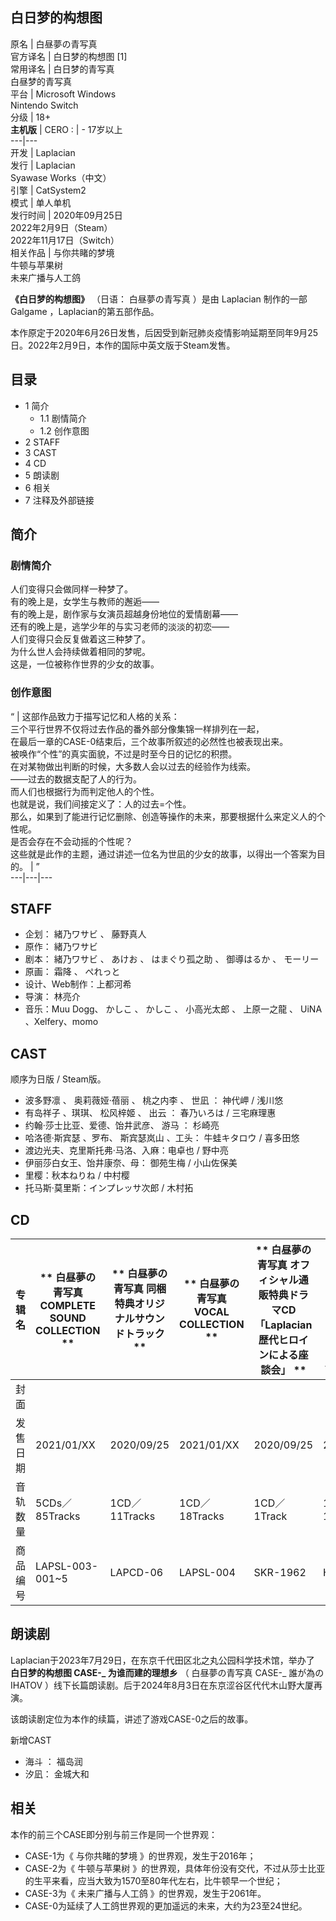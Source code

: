 白日梦的构想图  
---  
原名  |  白昼夢の青写真   
官方译名  |  白日梦的构想图  [1]   
常用译名  |  白日梦的青写真   
白昼梦的青写真  
平台  |  Microsoft Windows    
Nintendo Switch  
分级  |  18+   
**主机版** |  CERO  :  |  \- 17岁以上   
---|---  
开发  |  Laplacian   
发行  |  Laplacian   
Syawase Works（中文）  
引擎  |  CatSystem2   
模式  |  单人单机   
发行时间  |  2020年09月25日   
2022年2月9日（Steam）  
2022年11月17日（Switch）  
相关作品  |  与你共睹的梦境    
牛顿与苹果树  
未来广播与人工鸽  
  
**《白日梦的构想图》** （日语：  白昼夢の青写真  ）是由  Laplacian  制作的一部  Galgame  ，Laplacian的第五部作品。

本作原定于2020年6月26日发售，后因受到新冠肺炎疫情影响延期至同年9月25日。2022年2月9日，本作的国际中英文版于Steam发售。

##  目录

  * 1  简介 
    * 1.1  剧情简介 
    * 1.2  创作意图 
  * 2  STAFF 
  * 3  CAST 
  * 4  CD 
  * 5  朗读剧 
  * 6  相关 
  * 7  注释及外部链接 

##  简介

###  剧情简介

人们变得只会做同样一种梦了。  
有的晚上是，女学生与教师的邂逅——  
有的晚上是，剧作家与女演员超越身份地位的爱情剧幕——  
还有的晚上是，逃学少年的与实习老师的淡淡的初恋——  
人们变得只会反复做着这三种梦了。  
为什么世人会持续做着相同的梦呢。  
这是，一位被称作世界的少女的故事。

###  创作意图

“  |  这部作品致力于描写记忆和人格的关系：   
三个平行世界不仅将过去作品的番外部分像集锦一样排列在一起，  
在最后一章的CASE-0结束后，三个故事所叙述的必然性也被表现出来。  
被唤作“个性”的真实面貌，不过是时至今日的记忆的积攒。  
在对某物做出判断的时候，大多数人会以过去的经验作为线索。  
——过去的数据支配了人的行为。  
而人们也根据行为而判定他人的个性。  
也就是说，我们间接定义了：人的过去=个性。  
那么，如果到了能进行记忆删除、创造等操作的未来，那要根据什么来定义人的个性呢。  
是否会存在不会动摇的个性呢？  
这些就是此作的主题，通过讲述一位名为世凪的少女的故事，以得出一个答案为目的。  |  ”   
---|---|---  
  
##  STAFF

  * 企划：  緒乃ワサビ  、  藤野真人 
  * 原作：  緒乃ワサビ 
  * 剧本：  緒乃ワサビ  、  あけお  、  はまぐり孤之助  、  御導はるか  、  モーリー 
  * 原画：  霜降  、  ぺれっと 
  * 设计、Web制作：上都河希 
  * 导演：  林亮介 
  * 音乐：Muu Dogg、  かしこ  、  かしこ  、  小高光太郎  、  上原一之龍  、  UiNA  、Xelfery、momo 

##  CAST

顺序为日版 / Steam版。

  * 波多野凛  、  奥莉薇娅·蓓丽  、  桃之内李  、  世凪  ：  神代岬  /  浅川悠 
  * 有岛祥子  、琪琪、  松风梓姬  、  出云  ：  春乃いろは  /  三宅麻理惠 
  * 约翰·莎士比亚、爱德、饴井武彦、  游马  ：  杉崎亮 
  * 哈洛德·斯宾瑟  、罗布、  斯宾瑟岚山  、工头：  牛蛙キタロウ  /  喜多田悠 
  * 渡边光夫、克里斯托弗·马洛、入麻：电卓也 / 野中亮 
  * 伊丽莎白女王、饴井康奈、母：  御苑生梅  / 小山佐保美 
  * 里樱：秋本ねりね /  中村樱 
  * 托马斯·莫里斯：インプレッサ次郎 / 木村拓 

##  CD

专辑名  |  ** 白昼夢の青写真 COMPLETE SOUND COLLECTION  ** |  ** 白昼夢の青写真 同梱特典オリジナルサウンドトラック  ** |  ** 白昼夢の青写真 VOCAL COLLECTION  ** |  ** 白昼夢の青写真 オフィシャル通販特典ドラマCD「Laplacian歴代ヒロインによる座談会」  ** |  ** 白昼夢の青写真 ソフマップ特典ドラマCD「白昼夢の青写真ヒロインによる 座談会」  ** |  ** 白昼夢の青写真 とらのあな特典ドラマCD「白昼夢の青写真ヒロインによる 座談会」  **  
---|---|---|---|---|---|---  
封面  |  |  |  |  |  |   
发售日期  |  2021/01/XX  |  2020/09/25  |  2021/01/XX  |  2020/09/25  |  2020/09/25  |  2020/09/25   
音轨数量  |  5CDs／85Tracks  |  1CD／11Tracks  |  1CD／18Tracks  |  1CD／1Track  |  1CD／1Track  |  1CD／1Track   
商品编号  |  LAPSL-003-001~5  |  LAPCD-06  |  LAPSL-004  |  SKR-1962  |  HBMT-114  |  Unknown   
  
##  朗读剧

Laplacian于2023年7月29日，在东京千代田区北之丸公园科学技术馆，举办了 **白日梦的构想图 CASE-_ 为谁而建的理想乡** （
白昼夢の青写真 CASE-_ 誰が為のIHATOV  ）线下长篇朗读剧。后于2024年8月3日在东京涩谷区代代木山野大厦再演。

该朗读剧定位为本作的续篇，讲述了游戏CASE-0之后的故事。

新增CAST

  * 海斗  ：  福岛润 
  * 汐凪：  金城大和 

##  相关

本作的前三个CASE即分别与前三作是同一个世界观：

  * CASE-1为《  与你共睹的梦境  》的世界观，发生于2016年； 
  * CASE-2为《  牛顿与苹果树  》的世界观，具体年份没有交代，不过从莎士比亚的生平来看，应当大致为1570至80年代左右，比牛顿早一个世纪； 
  * CASE-3为《  未来广播与人工鸽  》的世界观，发生于2061年。 
  * CASE-0为延续了人工鸽世界观的更加遥远的未来，大约为23至24世纪。 